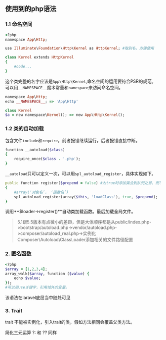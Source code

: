 ## 使用到的php语法
### 1.1 命名空间
```ruby
<?php
namespace App\Http;

use Illuminate\Foundation\Http\Kernel as HttpKernel; #取别名，方便使用

class Kernel extends HttpKernel
{
    #code...
}
```
这个类完整的名字应该是`App\Http\Kernel`,命名空间的运用要符合PSR的规范。     
可以用`__NAMESPACE__`魔术常量和`namespace`来访问命名空间。
```ruby
namespace App\Http;
echo __NAMESPACE__; => 'App\Http'

class Kernel
$a = new namespace\Kernel(); => new App\Http\Kernel();
```

### 1.2 类的自动加载
包含文件`include`和`require`，前者报错继续运行，后者报错直接中断。  
```ruby
function __autoload($class)
{
    require_once($class . '.php');
}
```
`__autoload`只可以定义一次，可以用`spl_autoload_register`，具体实现如下。
```ruby
public function register($prepend = false) #为true时添加类会到队列之首，而不是队列尾部。
{
    #array(‘对象名’， ‘函数名’)
    spl_autoload_register(array($this, 'loadClass'), true, $prepend);
}
```
调用**$loader->register()**自动类加载函数。最后加载全局文件。
>5.1跟5.5版本有点微小的差距，但是大体顺序都是从public/index.php->bootstrap/autoload.php->vendor/autoload.php->composer/autoload_real.php->实例化Composer\Autoload\ClassLoader添加相关的文件路径配置

### 2. 匿名函数
```Ruby
<?php
$array = [1,2,3,4];
array_walk($array, function ($value) {
    echo $value;
});
#可以用use关键字，引用域外的变量。
```
该语法在laravel底层当中随处可见

### 3. Trait
trait 不能被实例化，引入trait的类，假如方法相同会覆盖父类方法。

简化三元运算 ?: 和 ?? 同样





